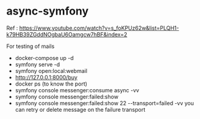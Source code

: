 # async-symfony

Ref : https://www.youtube.com/watch?v=s_foKPUz62w&list=PLQH1-k79HB39ZGddNOgbaU6Oamgcw7hBF&index=2

For testing of mails
- docker-compose up -d
- symfony serve -d
- symfony open:local:webmail
- http://127.0.0.1:8000/buy
- docker ps (to know the port)
- symfony console messenger:consume async -vv
- symfony console messenger:failed:show
- symfony console messenger:failed:show 22 --transport=failed -vv
you can retry or delete message on the failure transport